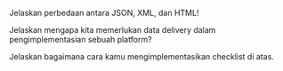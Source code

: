 Jelaskan perbedaan antara JSON, XML, dan HTML!



Jelaskan mengapa kita memerlukan data delivery dalam pengimplementasian sebuah platform?



Jelaskan bagaimana cara kamu mengimplementasikan checklist di atas.



